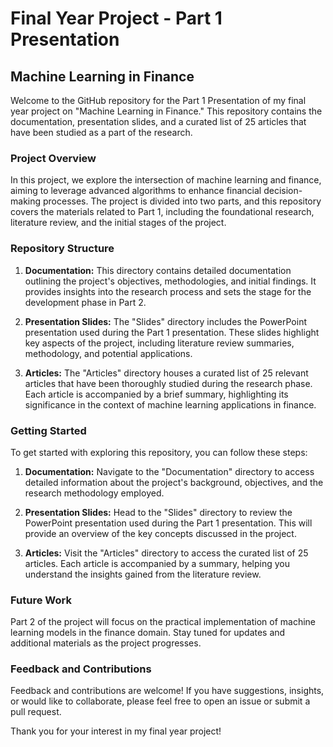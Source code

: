 # Final Year Project - Part 1 Presentation

## Machine Learning in Finance

Welcome to the GitHub repository for the Part 1 Presentation of my final year project on "Machine Learning in Finance." This repository contains the documentation, presentation slides, and a curated list of 25 articles that have been studied as a part of the research.

### Project Overview

In this project, we explore the intersection of machine learning and finance, aiming to leverage advanced algorithms to enhance financial decision-making processes. The project is divided into two parts, and this repository covers the materials related to Part 1, including the foundational research, literature review, and the initial stages of the project.

### Repository Structure

1. **Documentation:** This directory contains detailed documentation outlining the project's objectives, methodologies, and initial findings. It provides insights into the research process and sets the stage for the development phase in Part 2.

2. **Presentation Slides:** The "Slides" directory includes the PowerPoint presentation used during the Part 1 presentation. These slides highlight key aspects of the project, including literature review summaries, methodology, and potential applications.

3. **Articles:** The "Articles" directory houses a curated list of 25 relevant articles that have been thoroughly studied during the research phase. Each article is accompanied by a brief summary, highlighting its significance in the context of machine learning applications in finance.

### Getting Started

To get started with exploring this repository, you can follow these steps:

1. **Documentation:** Navigate to the "Documentation" directory to access detailed information about the project's background, objectives, and the research methodology employed.

2. **Presentation Slides:** Head to the "Slides" directory to review the PowerPoint presentation used during the Part 1 presentation. This will provide an overview of the key concepts discussed in the project.

3. **Articles:** Visit the "Articles" directory to access the curated list of 25 articles. Each article is accompanied by a summary, helping you understand the insights gained from the literature review.

### Future Work

Part 2 of the project will focus on the practical implementation of machine learning models in the finance domain. Stay tuned for updates and additional materials as the project progresses.

### Feedback and Contributions

Feedback and contributions are welcome! If you have suggestions, insights, or would like to collaborate, please feel free to open an issue or submit a pull request.

Thank you for your interest in my final year project!
